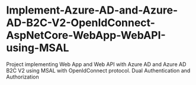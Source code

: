 # Implement-Azure-AD-and-Azure-AD-B2C-V2-OpenIdConnect-AspNetCore-WebApp-WebAPI-using-MSAL
Project implementing Web App and Web API with Azure AD and Azure AD B2C V2 using MSAL with OpenIdConnect protocol. Dual Authentication and Authorization
